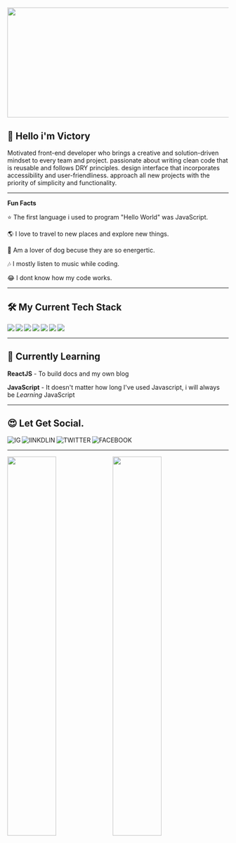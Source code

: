 # <img width="150%" height="250vh" src="https://t3.ftcdn.net/jpg/03/18/60/62/360_F_318606217_Hk8jo2MVoI33SQOkYrfOF929J7JgIP0P.jpg" />
## 👋 Hello i'm Victory

Motivated front-end developer who brings a creative and solution-driven mindset to every team and
project. passionate about writing clean code that is reusable and follows DRY principles. design interface
that incorporates accessibility and user-friendliness. approach all new projects with the priority of
simplicity and functionality.

---

**Fun Facts**

⭐ The first language i used to program "Hello World" was JavaScript.

🌎 I love to travel to new places and explore new things.

🐶 Am a lover of dog becuse they are so energertic.

🎶 I mostly listen to music while coding.

😂 I dont know how my code works.

---

## 🛠️ My Current Tech Stack
<img align="left" src="https://img.shields.io/badge/javascript-%23323330.svg?style=for-the-badge&logo=javascript&logoColor=%23F7DF1E" />
<img align="left" src="https://img.shields.io/badge/html5-%23E34F26.svg?style=for-the-badge&logo=html5&logoColor=white" />
<img align="left" src="https://img.shields.io/badge/css3-%231572B6.svg?style=for-the-badge&logo=css3&logoColor=white" />
<img align="left" src="https://img.shields.io/badge/SASS-hotpink.svg?style=for-the-badge&logo=SASS&logoColor=white" />
<img align="left" src="https://img.shields.io/badge/bootstrap-%23563D7C.svg?style=for-the-badge&logo=bootstrap&logoColor=white" />
<img align="left" src="https://img.shields.io/badge/react-%2320232a.svg?style=for-the-badge&logo=react&logoColor=%2361DAFB" />
<img align="left" src="https://img.shields.io/badge/NPM-%23000000.svg?style=for-the-badge&logo=npm&logoColor=white" /> <br>

---


## 📙 Currently Learning
**ReactJS** - To build docs and my own blog

**JavaScript** - It doesn't matter how long I've used Javascript, i will always be *Learning* JavaScript

---

## 😍 Let Get Social.

<a href="https://www.instagram.com/victory_code1/" >
  <img align="left" src="https://img.shields.io/badge/Instagram-%23E4405F.svg?style=for-the-badge&logo=Instagram&logoColor=white" alt="IG" />
</a>
<a href="https://www.linkedin.com/in/victory-michael-8aa78122b/" >
  <img align="left" src="https://img.shields.io/badge/linkedin-%230077B5.svg?style=for-the-badge&logo=linkedin&logoColor=white" alt="lINKDLIN" />
</a>
<a href="https://twitter.com/Code1Victory" >
  <img align="left" src="https://img.shields.io/badge/Twitter-%231DA1F2.svg?style=for-the-badge&logo=Twitter&logoColor=white" alt="TWITTER" />
</a>
<a href="https://web.facebook.com/profile.php?id=100063790612928" >
  <img align="left" src="https://img.shields.io/badge/Messenger-00B2FF?style=for-the-badge&logo=messenger&logoColor=white" alt="FACEBOOK" />
</a> 

<br>

---

<img align="left" width="47%" src="https://github-readme-stats.vercel.app/api?username=VictoryMichael&show_icons=true&theme=radical" />
<img align="left" width="47%" src="https://github-readme-stats.vercel.app/api/top-langs/?username=VictoryMichael&layout=compact" />






